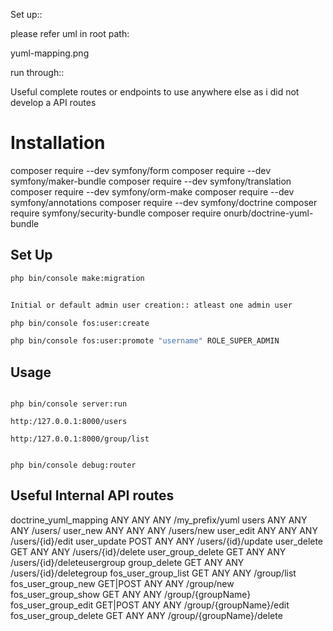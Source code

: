 



Set up::




please refer uml in root path:

yuml-mapping.png 


run through::


 
 
 Useful complete routes or endpoints to use anywhere else as i did not develop a API routes
 
  
  
# Installation

composer require --dev symfony/form
composer require --dev symfony/maker-bundle
composer require --dev symfony/translation
composer require --dev symfony/orm-make
composer require --dev symfony/annotations
composer require --dev symfony/doctrine
composer require symfony/security-bundle
composer require onurb/doctrine-yuml-bundle


## Set Up

```bash
php bin/console make:migration


Initial or default admin user creation:: atleast one admin user

php bin/console fos:user:create

php bin/console fos:user:promote "username" ROLE_SUPER_ADMIN
```

## Usage

```run through

php bin/console server:run

http:/127.0.0.1:8000/users

http:/127.0.0.1:8000/group/list

```

```routes

php bin/console debug:router

```

## Useful Internal API routes
doctrine_yuml_mapping               ANY        ANY      ANY    /my_prefix/yuml
users                               ANY        ANY      ANY    /users/
user_new                            ANY        ANY      ANY    /users/new
user_edit                           ANY        ANY      ANY    /users/{id}/edit
user_update                         POST       ANY      ANY    /users/{id}/update
user_delete                         GET        ANY      ANY    /users/{id}/delete
user_group_delete                   GET        ANY      ANY    /users/{id}/deleteusergroup
group_delete                        GET        ANY      ANY    /users/{id}/deletegroup
fos_user_group_list                 GET        ANY      ANY    /group/list
fos_user_group_new                  GET|POST   ANY      ANY    /group/new
fos_user_group_show                 GET        ANY      ANY    /group/{groupName}
fos_user_group_edit                 GET|POST   ANY      ANY    /group/{groupName}/edit
fos_user_group_delete               GET        ANY      ANY    /group/{groupName}/delete






